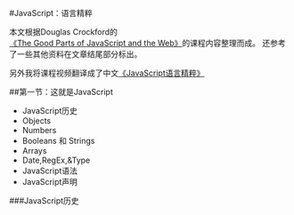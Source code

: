 #JavaScript：语言精粹

本文根据Douglas Crockford的[《The Good Parts of JavaScript and the Web》](https://frontendmasters.com/courses/good-parts-javascript-web/)的课程内容整理而成。
还参考了一些其他资料在文章结尾部分标出。

另外我将课程视频翻译成了中文[《JavaScript语言精粹》](https://www.bilibili.com/video/av38763281)

##第一节：这就是JavaScript

- JavaScript历史
- Objects
- Numbers
- Booleans 和 Strings
- Arrays
- Date,RegEx,&Type
- JavaScript语法
- JavaScript声明

###JavaScript历史












